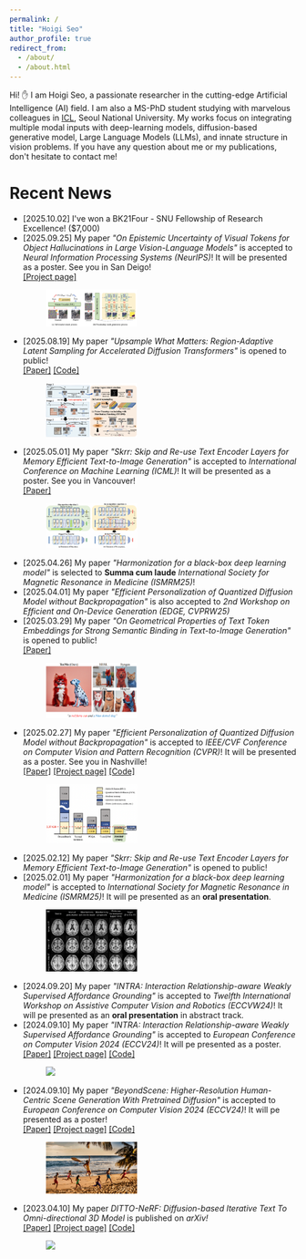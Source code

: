 ```yaml
---
permalink: /
title: "Hoigi Seo"
author_profile: true
redirect_from: 
  - /about/
  - /about.html
---
```


Hi! :raised_hand: I am Hoigi Seo, a passionate researcher in the cutting-edge Artificial Intelligence (AI) field. I am also a MS-PhD student studying with marvelous colleagues in [ICL](https://icl.snu.ac.kr), Seoul National University. My works focus on integrating multiple modal inputs with deep-learning models, diffusion-based generative model, Large Language Models (LLMs), and innate structure in vision problems. If you have any question about me or my publications, don't hesitate to contact me!

Recent News
======

<style>
  img {
    max-width: 40%;
    max-height: 40%;
  } 
</style>

<ul>
  <li> [2025.10.02] I've won a BK21Four - SNU Fellowship of Research Excellence! ($7,000)
  </li>
  <li> [2025.09.25] My paper <i>"On Epistemic Uncertainty of Visual Tokens for Object Hallucinations in Large Vision-Language Models"</i> is accepted to <i>Neural Information Processing Systems (NeurIPS)</i>! It will be presented as a poster. See you in San Deigo! <br>
    <a href="https://keenyjin.github.io/epistemic/" target="_blank">[Project page]</a>
      <!-- <a href="https://arxiv.org/pdf/2502.08690" target="_blank">[Paper]</a> -->
      <figure>
        <img src="/images/neurips.png">
      </figure>
  </li>
  <li> [2025.08.19] My paper <i>"Upsample What Matters: Region-Adaptive Latent Sampling for Accelerated Diffusion Transformers"</i> is opened to public! <br>
      <a href="https://arxiv.org/pdf/2507.08422" target="_blank">[Paper]</a>
      <a href="https://github.com/ignoww/RALU" target="_blank">[Code]</a>
      <figure>
        <img src="/images/ralu.png">
      </figure>
  </li>
  <li> [2025.05.01] My paper <i>"Skrr: Skip and Re-use Text Encoder Layers for Memory Efficient Text-to-Image Generation"</i> is accepted to <i>International Conference on Machine Learning (ICML)</i>! It will be presented as a poster. See you in Vancouver! <br>
      <a href="https://arxiv.org/pdf/2502.08690" target="_blank">[Paper]</a>
      <figure>
        <img src="/images/Skrr.png">
      </figure>
  </li>
  <li> [2025.04.26] My paper <i>"Harmonization for a black-box deep learning model"</i> is selected to <b>Summa cum laude</b> <i>International Society for Magnetic Resonance in Medicine (ISMRM25)</i>! <br>
  </li>
  <li> [2025.04.01] My paper <i>"Efficient Personalization of Quantized Diffusion Model without Backpropagation"</i> is also accepted to <i>2nd Workshop on Efficient and On-Device Generation (EDGE, CVPRW25)</i><br>
  </li>
  <li> [2025.03.29] My paper <i>"On Geometrical Properties of Text Token Embeddings for Strong Semantic Binding in Text-to-Image Generation"</i> is opened to public! <br>
      <a href="https://arxiv.org/pdf/2503.23011" target="_blank">[Paper]</a>
      <figure>
        <img src="/images/teemo.png">
      </figure>
  </li>
  <li> [2025.02.27] My paper <i>"Efficient Personalization of Quantized Diffusion Model without Backpropagation"</i> is accepted to <i>IEEE/CVF Conference on Computer Vision and Pattern Recognition (CVPR)</i>! It will be presented as a poster. See you in Nashville!<br>
      <a href="https://arxiv.org/pdf/2503.14868" target="_blank">[Paper]</a>
      <a href="https://ignoww.github.io/ZOODiP_project/" target="_blank">[Project page]</a>
      <a href="https://github.com/ignoww/ZOODiP" target="_blank">[Code]</a>
      <figure>
        <img src="/images/ZOODiP.png">
      </figure>
  </li>
  <li> [2025.02.12] My paper <i>"Skrr: Skip and Re-use Text Encoder Layers for Memory Efficient Text-to-Image Generation"</i> is opened to public! <br>
  </li>

  <li> [2025.02.01] My paper <i>"Harmonization for a black-box deep learning model"</i> is accepted to <i>International Society for Magnetic Resonance in Medicine (ISMRM25)</i>! It will pe presented as an <b>oral presentation</b>. <br>
      <figure>
        <img src="/images/ISMRM25.png">
      </figure>
  </li>

  <li> [2024.09.20] My paper <i>"INTRA: Interaction Relationship-aware Weakly Supervised Affordance Grounding"</i> is accepted to <i>Twelfth International Workshop on Assistive Computer Vision and Robotics (ECCVW24)</i>! It will pe presented as an <b>oral presentation</b> in abstract track. <br>
  </li>

  <li> [2024.09.10] My paper <i>"INTRA: Interaction Relationship-aware Weakly Supervised Affordance Grounding"</i> is accepted to <i>European Conference on Computer Vision 2024 (ECCV24)</i>! It will pe presented as a poster. <br>
      <a href="https://arxiv.org/pdf/2404.04544" target="_blank">[Paper]</a>
      <a href="https://jeeit17.github.io/INTRA/" target="_blank">[Project page]</a>
      <a href="https://jeeit17.github.io/INTRA/" target="_blank">[Code]</a>
      <figure>
        <img src="/images/result_intra.gif">
      </figure>
  </li>

  <li> [2024.09.10] My paper <i>"BeyondScene: Higher-Resolution Human-Centric Scene Generation With Pretrained Diffusion"</i> is accepted to <i>European Conference on Computer Vision 2024 (ECCV24)</i>! It will pe presented as a poster! <br>
      <a href="https://arxiv.org/pdf/2404.04544" target="_blank">[Paper]</a>
      <a href="https://janeyeon.github.io/beyond-scene/" target="_blank">[Project page]</a>
      <a href="https://janeyeon.github.io/beyond-scene/" target="_blank">[Code]</a>
      <figure>
        <img src="/images/beyondscene.gif">
      </figure>
  </li>

  <li> [2023.04.10] My paper <i>DITTO-NeRF: Diffusion-based Iterative Text To Omni-directional 3D Model</i> is published on <i>arXiv!</i><br>
      <a href="https://arxiv.org/pdf/2304.02827" target="_blank">[Paper]</a>
      <a href="https://janeyeon.github.io/ditto-nerf/" target="_blank">[Project page]</a>
      <a href="https://janeyeon.github.io/ditto-nerf/" target="_blank">[Code]</a>
      <figure>
          <img src="/images/ditto_nerf.gif">
      </figure>
  </li>
</ul>

<!-- Selected papers
======

This is the front page of a website that is powered by the [Academic Pages template](https://github.com/academicpages/academicpages.github.io) and hosted on GitHub pages. [GitHub pages](https://pages.github.com) is a free service in which websites are built and hosted from code and data stored in a GitHub repository, automatically updating when a new commit is made to the respository. This template was forked from the [Minimal Mistakes Jekyll Theme](https://mmistakes.github.io/minimal-mistakes/) created by Michael Rose, and then extended to support the kinds of content that academics have: publications, talks, teaching, a portfolio, blog posts, and a dynamically-generated CV. You can fork [this repository](https://github.com/academicpages/academicpages.github.io) right now, modify the configuration and markdown files, add your own PDFs and other content, and have your own site for free, with no ads! An older version of this template powers my own personal website at [stuartgeiger.com](http://stuartgeiger.com), which uses [this Github repository](https://github.com/staeiou/staeiou.github.io).

A data-driven personal website
======
Like many other Jekyll-based GitHub Pages templates, Academic Pages makes you separate the website's content from its form. The content & metadata of your website are in structured markdown files, while various other files constitute the theme, specifying how to transform that content & metadata into HTML pages. You keep these various markdown (.md), YAML (.yml), HTML, and CSS files in a public GitHub repository. Each time you commit and push an update to the repository, the [GitHub pages](https://pages.github.com/) service creates static HTML pages based on these files, which are hosted on GitHub's servers free of charge.

Many of the features of dynamic content management systems (like Wordpress) can be achieved in this fashion, using a fraction of the computational resources and with far less vulnerability to hacking and DDoSing. You can also modify the theme to your heart's content without touching the content of your site. If you get to a point where you've broken something in Jekyll/HTML/CSS beyond repair, your markdown files describing your talks, publications, etc. are safe. You can rollback the changes or even delete the repository and start over -- just be sure to save the markdown files! Finally, you can also write scripts that process the structured data on the site, such as [this one](https://github.com/academicpages/academicpages.github.io/blob/master/talkmap.ipynb) that analyzes metadata in pages about talks to display [a map of every location you've given a talk](https://academicpages.github.io/talkmap.html).

Getting started
======
1. Register a GitHub account if you don't have one and confirm your e-mail (required!)
1. Fork [this repository](https://github.com/academicpages/academicpages.github.io) by clicking the "fork" button in the top right. 
1. Go to the repository's settings (rightmost item in the tabs that start with "Code", should be below "Unwatch"). Rename the repository "[your GitHub username].github.io", which will also be your website's URL.
1. Set site-wide configuration and create content & metadata (see below -- also see [this set of diffs](http://archive.is/3TPas) showing what files were changed to set up [an example site](https://getorg-testacct.github.io) for a user with the username "getorg-testacct")
1. Upload any files (like PDFs, .zip files, etc.) to the files/ directory. They will appear at https://[your GitHub username].github.io/files/example.pdf.  
1. Check status by going to the repository settings, in the "GitHub pages" section

Site-wide configuration
------
The main configuration file for the site is in the base directory in [_config.yml](https://github.com/academicpages/academicpages.github.io/blob/master/_config.yml), which defines the content in the sidebars and other site-wide features. You will need to replace the default variables with ones about yourself and your site's github repository. The configuration file for the top menu is in [_data/navigation.yml](https://github.com/academicpages/academicpages.github.io/blob/master/_data/navigation.yml). For example, if you don't have a portfolio or blog posts, you can remove those items from that navigation.yml file to remove them from the header. 

Create content & metadata
------
For site content, there is one markdown file for each type of content, which are stored in directories like _publications, _talks, _posts, _teaching, or _pages. For example, each talk is a markdown file in the [_talks directory](https://github.com/academicpages/academicpages.github.io/tree/master/_talks). At the top of each markdown file is structured data in YAML about the talk, which the theme will parse to do lots of cool stuff. The same structured data about a talk is used to generate the list of talks on the [Talks page](https://academicpages.github.io/talks), each [individual page](https://academicpages.github.io/talks/2012-03-01-talk-1) for specific talks, the talks section for the [CV page](https://academicpages.github.io/cv), and the [map of places you've given a talk](https://academicpages.github.io/talkmap.html) (if you run this [python file](https://github.com/academicpages/academicpages.github.io/blob/master/talkmap.py) or [Jupyter notebook](https://github.com/academicpages/academicpages.github.io/blob/master/talkmap.ipynb), which creates the HTML for the map based on the contents of the _talks directory).

**Markdown generator**

I have also created [a set of Jupyter notebooks](https://github.com/academicpages/academicpages.github.io/tree/master/markdown_generator
) that converts a CSV containing structured data about talks or presentations into individual markdown files that will be properly formatted for the Academic Pages template. The sample CSVs in that directory are the ones I used to create my own personal website at stuartgeiger.com. My usual workflow is that I keep a spreadsheet of my publications and talks, then run the code in these notebooks to generate the markdown files, then commit and push them to the GitHub repository.

How to edit your site's GitHub repository
------
Many people use a git client to create files on their local computer and then push them to GitHub's servers. If you are not familiar with git, you can directly edit these configuration and markdown files directly in the github.com interface. Navigate to a file (like [this one](https://github.com/academicpages/academicpages.github.io/blob/master/_talks/2012-03-01-talk-1.md) and click the pencil icon in the top right of the content preview (to the right of the "Raw | Blame | History" buttons). You can delete a file by clicking the trashcan icon to the right of the pencil icon. You can also create new files or upload files by navigating to a directory and clicking the "Create new file" or "Upload files" buttons. 

Example: editing a markdown file for a talk
![Editing a markdown file for a talk](/images/editing-talk.png)

For more info
------
More info about configuring Academic Pages can be found in [the guide](https://academicpages.github.io/markdown/). The [guides for the Minimal Mistakes theme](https://mmistakes.github.io/minimal-mistakes/docs/configuration/) (which this theme was forked from) might also be helpful. -->
